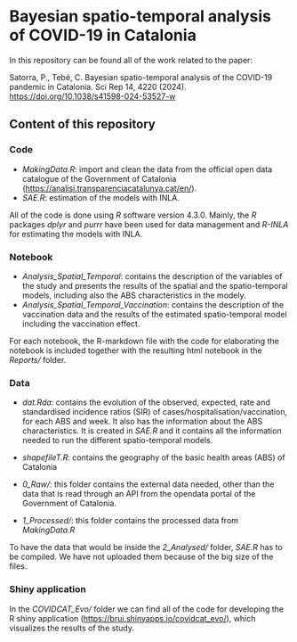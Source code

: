 # Bayesian spatio-temporal analysis of COVID-19 in Catalonia

In this repository can be found all of the work related to the paper:

Satorra, P., Tebé, C. Bayesian spatio-temporal analysis of the COVID-19 pandemic in Catalonia. Sci Rep 14, 4220 (2024). https://doi.org/10.1038/s41598-024-53527-w

## Content of this repository

### Code

- *MakingData.R*: import and clean the data from the official open data catalogue of the Government of Catalonia (https://analisi.transparenciacatalunya.cat/en/).
- *SAE.R*: estimation of the models with INLA.

All of the code is done using _R_ software version 4.3.0. Mainly, the _R_ packages _dplyr_ and _purrr_ have been used for data management and _R-INLA_ for estimating the models with INLA.

### Notebook

- *Analysis_Spatial_Temporal*: contains the description of the variables of the study and presents the results of the spatial and the spatio-temporal models, including also the ABS characteristics in the modely.
- *Analysis_Spatial_Temporal_Vaccination*: contains the description of the vaccination data and the results of the estimated spatio-temporal model including the vaccination effect.

For each notebook, the R-markdown file with the code for elaborating the notebook is included together with the resulting html notebook in the *Reports/* folder.

### Data

- *dat.Rda*: contains the evolution of the observed, expected, rate and standardised incidence ratios (SIR) of cases/hospitalisation/vaccination, for each ABS and week. It also has the information about the ABS characteristics. It is created in *SAE.R* and it contains all the information needed to run the different spatio-temporal models.

- *shapefileT.R*: contains the geography of the basic health areas (ABS) of Catalonia

- *0_Raw/*: this folder contains the external data needed, other than the data that is read through an API from the opendata portal of the Government of Catalonia.

- *1_Processed/*: this folder contains the processed data from *MakingData.R*

To have the data that would be inside the *2_Analysed/* folder, *SAE.R* has to be compiled. We have not uploaded them because of the big size of the files.

### Shiny application

In the *COVIDCAT_Evo/* folder we can find all of the code for developing the R shiny application (https://brui.shinyapps.io/covidcat_evo/), which visualizes the results of the study.



